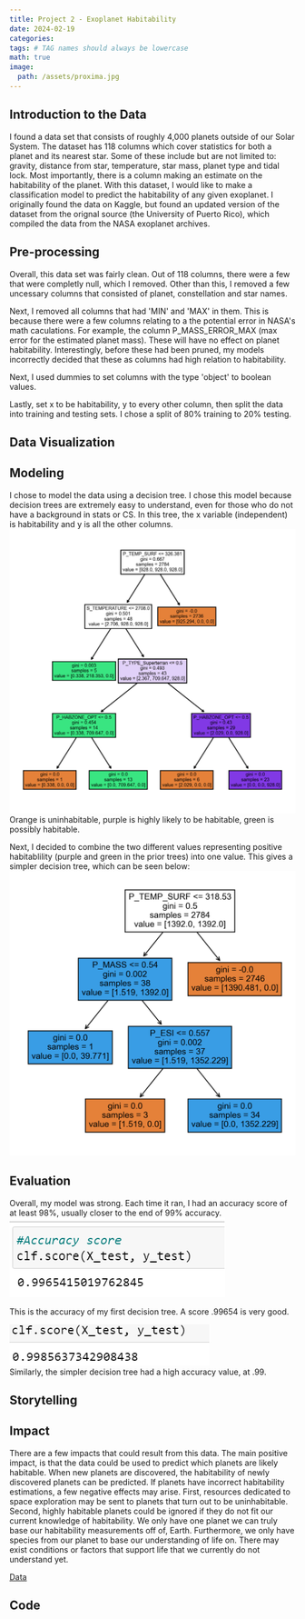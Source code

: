 ```yaml
---
title: Project 2 - Exoplanet Habitability
date: 2024-02-19
categories: 
tags: # TAG names should always be lowercase
math: true
image:
  path: /assets/proxima.jpg
---
```


## Introduction to the Data
I found a data set that consists of roughly 4,000 planets outside of our Solar System. The dataset has 118 columns which cover statistics for both a planet and its nearest star. Some of these include but are not limited to: gravity, distance from star, temperature, star mass, planet type and tidal lock. Most importantly, there is a column making an estimate on the habitability of the planet. With this dataset, I would like to make a classification model to predict the habitability of any given exoplanet. I originally found the data on Kaggle, but found an updated version of the dataset from the orignal source (the University of Puerto Rico), which compiled the data from the NASA exoplanet archives.

## Pre-processing
Overall, this data set was fairly clean. Out of 118 columns, there were a few that were completly null, which I removed. Other than this, I removed a few uncessary columns that consisted of planet, constellation and star names. 

Next, I removed all columns that had 'MIN' and 'MAX' in them. This is because there were a few columns relating to a the potential error in NASA's math caculations. For example, the column P_MASS_ERROR_MAX (max error for the estimated planet mass). These will have no effect on planet habitability. Interestingly, before these had been pruned, my models incorrectly decided that these as columns had high relation to habitability. 

Next, I used dummies to set columns with the type 'object' to boolean values. 

Lastly, set x to be habitability, y to every other column, then split the data into training and testing sets. I chose a split of 80% training to 20% testing. 
## Data Visualization

## Modeling
I chose to model the data using a decision tree. I chose this model because decision trees are extremely easy to understand, even for those who do not have a background in stats or CS. In this tree, the x variable (independent) is habitability and y is all the other columns. 
![Tree3](assets/df4.png)  
Orange is uninhabitable, purple is highly likely to be habitable, green is possibly habitable.

Next, I decided to combine the two different values representing positive habitablility (purple and green in the prior trees) into one value. This gives a simpler decision tree, which can be seen below:
![TreeSimple](assets/dtsimple.png)  

## Evaluation
Overall, my model was strong. Each time it ran, I had an accuracy score of at least 98%, usually closer to the end of 99% accuracy.
![Accuracy](assets/accuracy.png)  

This is the accuracy of my first decision tree. A score .99654 is very good.

![Accuracy](assets/accuracysimple.png)  
Similarly, the simpler decision tree had a high accuracy value, at .99.
## Storytelling

## Impact
There are a few impacts that could result from this data. The main positive impact, is that the data could be used to predict which planets are likely habitable. When new planets are discovered, the habitability of newly discovered planets can be predicted. If planets  have incorrect habitability estimations, a few negative effects may arise. First, resources dedicated to space exploration may be sent to planets that turn out to be uninhabitable. Second, highly habitable planets could be ignored if they do not fit our current knowledge of habitability. We only have one planet we can truly base our habitability measurements off of, Earth. Furthermore, we only have species from our planet to base our understanding of life on. There may exist conditions or factors that support life that we currently do not understand yet.  

[Data](https://phl.upr.edu/hwc/data)  
## Code

